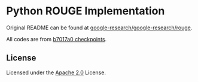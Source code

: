 # Python ROUGE Implementation

Original README can be found at [google-research/google-research/rouge](https://github.com/google-research/google-research/tree/master/rouge).

All codes are from [b7017a0 checkpoints](https://github.com/google-research/google-research/tree/b7017a09d9528d9afdbe8f21073ae927b3916aab).

## License

Licensed under the
[Apache 2.0](https://github.com/google-research/google-research/blob/master/LICENSE)
License.
